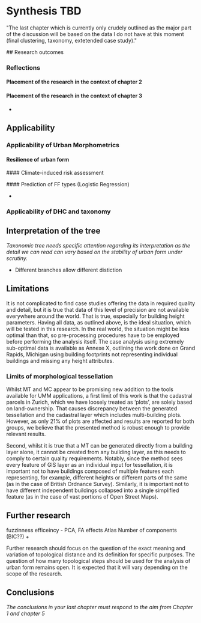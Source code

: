 # Synthesis TBD

"The last chapter which is currently only crudely outlined as the major part of the discussion will be based on the data I do not have at this moment (final clustering, taxonomy, extetended case study)."

## Research outcomes

### Reflections

#### Placement of the research in the context of chapter 2

#### Placement of the research in the context of chapter 3
+

## Applicability

### Applicability of Urban Morphometrics

#### Resilience of urban form

#### Climate-induced risk assessment

#### Prediction of FF types (Logistic Regression)

+

### Applicability of DHC and taxonomy

## Interpretation of the tree
*Taxonomic tree needs specific attention regarding its interpretation as the detail we can read can vary based on the stability of urban form under scrutiny.*

- Different branches allow different distiction

## Limitations
It is not complicated to find case studies offering the data in required quality and detail, but it is true that data of this level of precision are not available everywhere around the world. That is true, especially for building height parameters. Having all data, as outlined above, is the ideal situation, which will be tested in this research. In the real world, the situation might be less optimal than that, so pre-processing procedures have to be employed before performing the analysis itself. The case analysis using extremely sub-optimal data is available as Annexe X, outlining the work done on Grand Rapids, Michigan using building footprints not representing individual buildings and missing any height attributes.


### Limits of morphological tessellation
Whilst MT and MC appear to be promising new addition to the tools available for UMM applications, a first limit of this work is that the cadastral parcels in Zurich, which we have loosely treated as ‘plots’, are solely based on land-ownership. That causes discrepancy between the generated tessellation and the cadastral layer which includes multi-building plots. However, as only 21% of plots are affected and results are reported for both groups, we believe that the presented method is robust enough to provide relevant results.

Second, whilst it is true that a MT can be generated directly from a building layer alone, it cannot be created from any building layer, as this needs to comply to certain quality requirements. Notably, since the method sees every feature of GIS layer as an individual input for tessellation, it is important not to have buildings composed of multiple features each representing, for example, different heights or different parts of the same (as in the case of British Ordnance Survey). Similarly, it is important not to have different independent buildings collapsed into a single simplified feature (as in the case of vast portions of Open Street Maps).


## Further research

fuzzinness
efficeincy - PCA, FA effects
Atlas
Number of components (BIC??)
+


Further research should focus on the question of the exact meaning and variation of topological distance and its definition for specific purposes. The question of how many topological steps should be used for the analysis of urban form remains open. It is expected that it will vary depending on the scope of the research.

## Conclusions


*The conclusions in your last chapter must respond to the aim from Chapter 1 and chapter 5*

